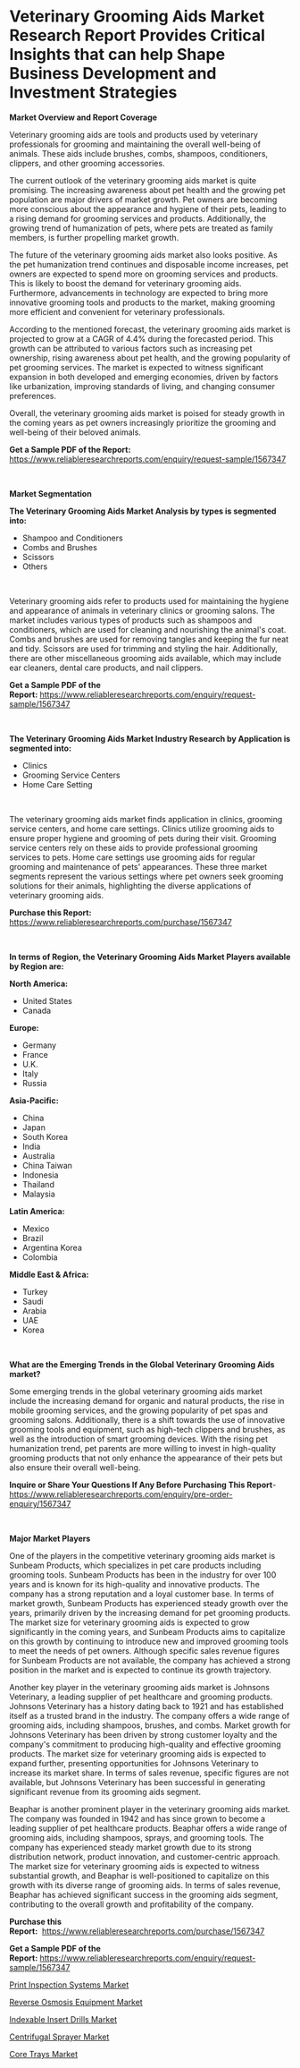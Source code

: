 <p><h1>Veterinary Grooming Aids Market Research Report Provides Critical Insights that can help Shape Business Development and Investment Strategies</h1></p><p><strong>Market Overview and Report Coverage</strong></p>
<p><p>Veterinary grooming aids are tools and products used by veterinary professionals for grooming and maintaining the overall well-being of animals. These aids include brushes, combs, shampoos, conditioners, clippers, and other grooming accessories.</p><p>The current outlook of the veterinary grooming aids market is quite promising. The increasing awareness about pet health and the growing pet population are major drivers of market growth. Pet owners are becoming more conscious about the appearance and hygiene of their pets, leading to a rising demand for grooming services and products. Additionally, the growing trend of humanization of pets, where pets are treated as family members, is further propelling market growth.</p><p>The future of the veterinary grooming aids market also looks positive. As the pet humanization trend continues and disposable income increases, pet owners are expected to spend more on grooming services and products. This is likely to boost the demand for veterinary grooming aids. Furthermore, advancements in technology are expected to bring more innovative grooming tools and products to the market, making grooming more efficient and convenient for veterinary professionals.</p><p>According to the mentioned forecast, the veterinary grooming aids market is projected to grow at a CAGR of 4.4% during the forecasted period. This growth can be attributed to various factors such as increasing pet ownership, rising awareness about pet health, and the growing popularity of pet grooming services. The market is expected to witness significant expansion in both developed and emerging economies, driven by factors like urbanization, improving standards of living, and changing consumer preferences.</p><p>Overall, the veterinary grooming aids market is poised for steady growth in the coming years as pet owners increasingly prioritize the grooming and well-being of their beloved animals.</p></p>
<p><strong>Get a Sample PDF of the Report:</strong> <a href="https://www.reliableresearchreports.com/enquiry/request-sample/1567347">https://www.reliableresearchreports.com/enquiry/request-sample/1567347</a></p>
<p>&nbsp;</p>
<p><strong>Market Segmentation</strong></p>
<p><strong>The Veterinary Grooming Aids Market Analysis by types is segmented into:</strong></p>
<p><ul><li>Shampoo and Conditioners</li><li>Combs and Brushes</li><li>Scissors</li><li>Others</li></ul></p>
<p>&nbsp;</p>
<p><p>Veterinary grooming aids refer to products used for maintaining the hygiene and appearance of animals in veterinary clinics or grooming salons. The market includes various types of products such as shampoos and conditioners, which are used for cleaning and nourishing the animal's coat. Combs and brushes are used for removing tangles and keeping the fur neat and tidy. Scissors are used for trimming and styling the hair. Additionally, there are other miscellaneous grooming aids available, which may include ear cleaners, dental care products, and nail clippers.</p></p>
<p><strong>Get a Sample PDF of the Report:</strong>&nbsp;<a href="https://www.reliableresearchreports.com/enquiry/request-sample/1567347">https://www.reliableresearchreports.com/enquiry/request-sample/1567347</a></p>
<p>&nbsp;</p>
<p><strong>The Veterinary Grooming Aids Market Industry Research by Application is segmented into:</strong></p>
<p><ul><li>Clinics</li><li>Grooming Service Centers</li><li>Home Care Setting</li></ul></p>
<p>&nbsp;</p>
<p><p>The veterinary grooming aids market finds application in clinics, grooming service centers, and home care settings. Clinics utilize grooming aids to ensure proper hygiene and grooming of pets during their visit. Grooming service centers rely on these aids to provide professional grooming services to pets. Home care settings use grooming aids for regular grooming and maintenance of pets' appearances. These three market segments represent the various settings where pet owners seek grooming solutions for their animals, highlighting the diverse applications of veterinary grooming aids.</p></p>
<p><strong>Purchase this Report:</strong>&nbsp; <a href="https://www.reliableresearchreports.com/purchase/1567347">https://www.reliableresearchreports.com/purchase/1567347</a></p>
<p>&nbsp;</p>
<p><strong>In terms of Region, the Veterinary Grooming Aids Market Players available by Region are:</strong></p>
<p>
    <p> <strong> North America: </strong>
        <ul>
            <li>United States</li>
            <li>Canada</li>
        </ul>
        </p> 
    <p> <strong> Europe: </strong>
        <ul>
            <li>Germany</li>
            <li>France</li>
            <li>U.K.</li>
            <li>Italy</li>
            <li>Russia</li>
        </ul>
        </p> 
    <p> <strong> Asia-Pacific: </strong>
        <ul>
            <li>China</li>
            <li>Japan</li>
            <li>South Korea</li>
            <li>India</li>
            <li>Australia</li>
            <li>China Taiwan</li>
            <li>Indonesia</li>
            <li>Thailand</li>
            <li>Malaysia</li>
        </ul>
        </p> 
    <p> <strong> Latin America: </strong>
        <ul>
            <li>Mexico</li>
            <li>Brazil</li>
            <li>Argentina Korea</li>
            <li>Colombia</li>
        </ul>
        </p> 
    <p> <strong> Middle East & Africa: </strong>
        <ul>
            <li>Turkey</li>
            <li>Saudi</li>
            <li>Arabia</li>
            <li>UAE</li>
            <li>Korea</li>
        </ul>
    </p>
    </p>
<p>&nbsp;</p>
<p><strong>What are the Emerging Trends in the Global Veterinary Grooming Aids market?</strong></p>
<p><p>Some emerging trends in the global veterinary grooming aids market include the increasing demand for organic and natural products, the rise in mobile grooming services, and the growing popularity of pet spas and grooming salons. Additionally, there is a shift towards the use of innovative grooming tools and equipment, such as high-tech clippers and brushes, as well as the introduction of smart grooming devices. With the rising pet humanization trend, pet parents are more willing to invest in high-quality grooming products that not only enhance the appearance of their pets but also ensure their overall well-being.</p></p>
<p><strong>Inquire or Share Your Questions If Any Before Purchasing This Report</strong>- <a href="https://www.reliableresearchreports.com/enquiry/pre-order-enquiry/1567347">https://www.reliableresearchreports.com/enquiry/pre-order-enquiry/1567347</a></p>
<p>&nbsp;</p>
<p><strong>Major Market Players</strong></p>
<p><p>One of the players in the competitive veterinary grooming aids market is Sunbeam Products, which specializes in pet care products including grooming tools. Sunbeam Products has been in the industry for over 100 years and is known for its high-quality and innovative products. The company has a strong reputation and a loyal customer base. In terms of market growth, Sunbeam Products has experienced steady growth over the years, primarily driven by the increasing demand for pet grooming products. The market size for veterinary grooming aids is expected to grow significantly in the coming years, and Sunbeam Products aims to capitalize on this growth by continuing to introduce new and improved grooming tools to meet the needs of pet owners. Although specific sales revenue figures for Sunbeam Products are not available, the company has achieved a strong position in the market and is expected to continue its growth trajectory.</p><p>Another key player in the veterinary grooming aids market is Johnsons Veterinary, a leading supplier of pet healthcare and grooming products. Johnsons Veterinary has a history dating back to 1921 and has established itself as a trusted brand in the industry. The company offers a wide range of grooming aids, including shampoos, brushes, and combs. Market growth for Johnsons Veterinary has been driven by strong customer loyalty and the company's commitment to producing high-quality and effective grooming products. The market size for veterinary grooming aids is expected to expand further, presenting opportunities for Johnsons Veterinary to increase its market share. In terms of sales revenue, specific figures are not available, but Johnsons Veterinary has been successful in generating significant revenue from its grooming aids segment.</p><p>Beaphar is another prominent player in the veterinary grooming aids market. The company was founded in 1942 and has since grown to become a leading supplier of pet healthcare products. Beaphar offers a wide range of grooming aids, including shampoos, sprays, and grooming tools. The company has experienced steady market growth due to its strong distribution network, product innovation, and customer-centric approach. The market size for veterinary grooming aids is expected to witness substantial growth, and Beaphar is well-positioned to capitalize on this growth with its diverse range of grooming aids. In terms of sales revenue, Beaphar has achieved significant success in the grooming aids segment, contributing to the overall growth and profitability of the company.</p></p>
<p><strong>Purchase this Report:</strong>&nbsp;&nbsp;<a href="https://www.reliableresearchreports.com/purchase/1567347">https://www.reliableresearchreports.com/purchase/1567347</a></p>
<p></p>
<p><strong>Get a Sample PDF of the Report:</strong>&nbsp;<a href="https://www.reliableresearchreports.com/enquiry/request-sample/1567347">https://www.reliableresearchreports.com/enquiry/request-sample/1567347</a></p>
<p><p><a href="https://www.linkedin.com/pulse/print-inspection-systems-market-size-growth-forecast-from-talxc/">Print Inspection Systems Market</a></p><p><a href="https://www.linkedin.com/pulse/reverse-osmosis-equipment-market-research-report-provides-wqdfc/">Reverse Osmosis Equipment Market</a></p><p><a href="https://medium.com/@akshatsharma12/indexable-insert-drills-market-size-growth-forecast-2023-2030-4352f679c408">Indexable Insert Drills Market</a></p><p><a href="https://www.linkedin.com/pulse/centrifugal-sprayer-market-size-share-amp-trends-analysis-8hhoc/">Centrifugal Sprayer Market</a></p><p><a href="https://medium.com/@chiragreportprime1/core-trays-market-size-growth-forecast-2023-2030-a42ebd36b553">Core Trays Market</a></p></p>